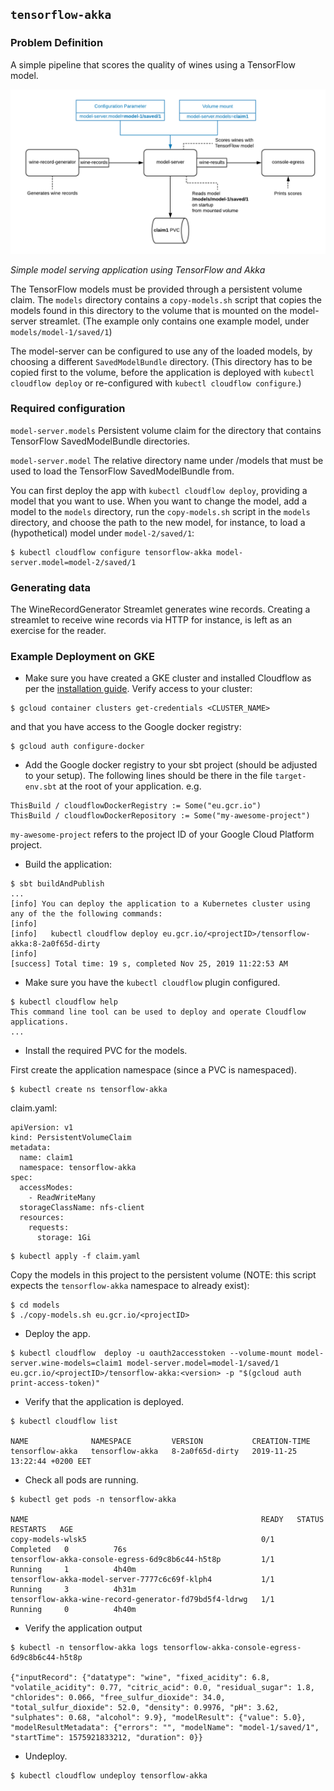 ## `tensorflow-akka`

### Problem Definition

A simple pipeline that scores the quality of wines using a TensorFlow model.

<p>
<img src="./images/tensorflow-akka.png" width="800">

<i>Simple model serving application using TensorFlow and Akka</i>
</p>

The TensorFlow models must be provided through a persistent volume claim. 
The `models` directory contains a `copy-models.sh` script that copies the models found in this directory to the volume that is mounted on the model-server streamlet.
(The example only contains one example model, under `models/model-1/saved/1`)

The model-server can be configured to use any of the loaded models, by choosing a different `SavedModelBundle` directory.
(This directory has to be copied first to the volume, before the application is deployed with `kubectl cloudflow deploy` or re-configured with `kubectl cloudflow configure`.) 

### Required configuration

`model-server.models`
Persistent volume claim for the directory that contains TensorFlow SavedModelBundle directories.

`model-server.model`
The relative directory name under /models that must be used to load the TensorFlow SavedModelBundle from. 

You can first deploy the app with `kubectl cloudflow deploy`, providing a model that you want to use.
When you want to change the model, add a model to the `models` directory, run the `copy-models.sh` script in the `models` directory, and choose the path to the new model, 
for instance, to load a (hypothetical) model under `model-2/saved/1`:

```
$ kubectl cloudflow configure tensorflow-akka model-server.model=model-2/saved/1
```

### Generating data

The WineRecordGenerator Streamlet generates wine records. Creating a streamlet to receive wine records via HTTP for instance, is left as an exercise for the reader.

### Example Deployment on GKE

* Make sure you have created a GKE cluster and installed Cloudflow as per the [installation guide](https://github.com/lightbend/cloudflow-installer).
Verify access to your cluster:

```
$ gcloud container clusters get-credentials <CLUSTER_NAME>
```

and that you have access to the Google docker registry:

```
$ gcloud auth configure-docker
```

* Add the Google docker registry to your sbt project (should be adjusted to your setup). The following lines should be there in the file `target-env.sbt` at the root of your application. e.g.


```
ThisBuild / cloudflowDockerRegistry := Some("eu.gcr.io")
ThisBuild / cloudflowDockerRepository := Some("my-awesome-project")
```

`my-awesome-project` refers to the project ID of your Google Cloud Platform project.

* Build the application:

```
$ sbt buildAndPublish
...
[info] You can deploy the application to a Kubernetes cluster using any of the the following commands:
[info]  
[info]   kubectl cloudflow deploy eu.gcr.io/<projectID>/tensorflow-akka:8-2a0f65d-dirty
[info]  
[success] Total time: 19 s, completed Nov 25, 2019 11:22:53 AM

```

* Make sure you have the `kubectl cloudflow` plugin configured.

```
$ kubectl cloudflow help
This command line tool can be used to deploy and operate Cloudflow applications.
...
```

* Install the required PVC for the models.

First create the application namespace (since a PVC is namespaced).

```
$ kubectl create ns tensorflow-akka
```

claim.yaml:

```
apiVersion: v1
kind: PersistentVolumeClaim
metadata:
  name: claim1
  namespace: tensorflow-akka
spec:
  accessModes:
    - ReadWriteMany
  storageClassName: nfs-client
  resources:
    requests:
      storage: 1Gi
```

```
$ kubectl apply -f claim.yaml
```

Copy the models in this project to the persistent volume (NOTE: this script expects the `tensorflow-akka` namespace to already exist):

```
$ cd models
$ ./copy-models.sh eu.gcr.io/<projectID>
```
* Deploy the app.

```
$ kubectl cloudflow  deploy -u oauth2accesstoken --volume-mount model-server.wine-models=claim1 model-server.model=model-1/saved/1 eu.gcr.io/<projectID>/tensorflow-akka:<version> -p "$(gcloud auth print-access-token)"
```

* Verify that the application is deployed.

```
$ kubectl cloudflow list

NAME              NAMESPACE         VERSION           CREATION-TIME     
tensorflow-akka   tensorflow-akka   8-2a0f65d-dirty   2019-11-25 13:22:44 +0200 EET
```

* Check all pods are running.

```
$ kubectl get pods -n tensorflow-akka

NAME                                                    READY   STATUS      RESTARTS   AGE
copy-models-wlsk5                                       0/1     Completed   0          76s
tensorflow-akka-console-egress-6d9c8b6c44-h5t8p         1/1     Running     1          4h40m
tensorflow-akka-model-server-7777c6c69f-klph4           1/1     Running     3          4h31m
tensorflow-akka-wine-record-generator-fd79bd5f4-ldrwg   1/1     Running     0          4h40m
```

* Verify the application output

```
$ kubectl -n tensorflow-akka logs tensorflow-akka-console-egress-6d9c8b6c44-h5t8p

{"inputRecord": {"datatype": "wine", "fixed_acidity": 6.8, "volatile_acidity": 0.77, "citric_acid": 0.0, "residual_sugar": 1.8, "chlorides": 0.066, "free_sulfur_dioxide": 34.0, "total_sulfur_dioxide": 52.0, "density": 0.9976, "pH": 3.62, "sulphates": 0.68, "alcohol": 9.9}, "modelResult": {"value": 5.0}, "modelResultMetadata": {"errors": "", "modelName": "model-1/saved/1", "startTime": 1575921833212, "duration": 0}}
```

* Undeploy.

```
$ kubectl cloudflow undeploy tensorflow-akka
```
